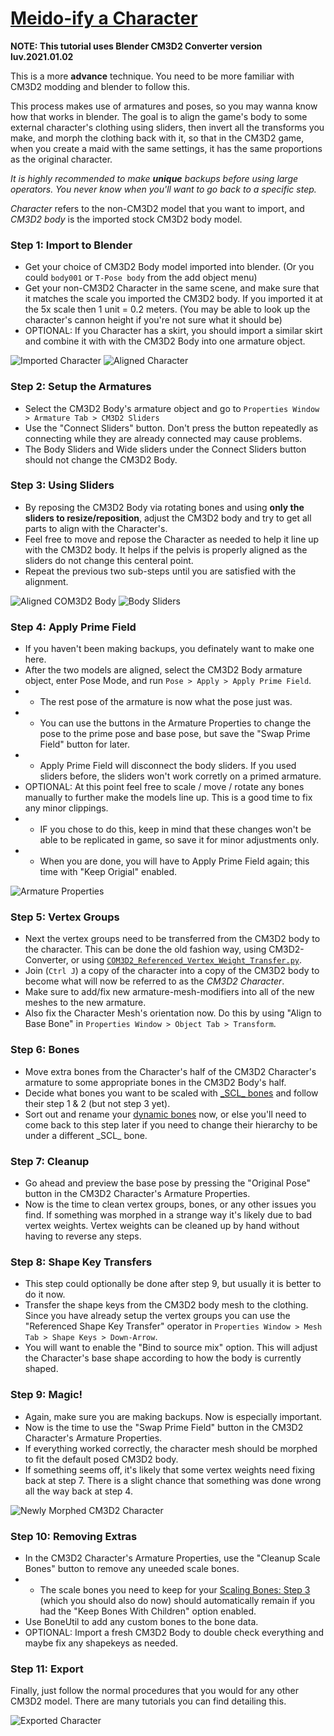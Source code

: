 # [Meido-ify a Character](https://github.com/luvoid/COM3D2-All-Bout-Bones/blob/main/wiki/Meidoify-a-Character.md)

**NOTE: This tutorial uses Blender CM3D2 Converter version __luv.2021.01.02__**

This is a more **advance** technique. You need to be more familiar with CM3D2 modding and blender to follow this.

This process makes use of armatures and poses, so you may wanna know how that works in blender. The goal is to align the game's body to some external character's clothing using sliders, then invert all the transforms you make, and morph the clothing back with it, so that in the CM3D2 game, when you create a maid with the same settings, it has the same proportions as the original character.

_It is highly recommended to make **unique** backups before using large operators. You never know when you'll want to go back to a specific step._

_Character_ refers to the non-CM3D2 model that you want to import, and _CM3D2 body_ is the imported stock CM3D2 body model. 

### Step 1: Import to Blender
* Get your choice of CM3D2 Body model imported into blender. (Or you could `body001` or `T-Pose body` from the add object menu) 
* Get your non-CM3D2 Character in the same scene, and make sure that it matches the scale you imported the CM3D2 body. If you imported it at the 5x scale then 1 unit = 0.2 meters. (You may be able to look up the character's cannon height if you're not sure what it should be)
* OPTIONAL: If you Character has a skirt, you should import a similar skirt and combine it with with the CM3D2 Body into one armature object. 

![Imported Character](pictures/Import.png)
![Aligned Character](pictures/MotorCyclePose.png)

### Step 2: Setup the Armatures
* Select the CM3D2 Body's armature object and go to `Properties Window > Armature Tab > CM3D2 Sliders`
* Use the "Connect Sliders" button. Don't press the button repeatedly as connecting while they are already connected may cause problems.
* The Body Sliders and Wide sliders under the Connect Sliders button should not change the CM3D2 Body.

### Step 3: Using Sliders
* By reposing the CM3D2 Body via rotating bones and using **only the sliders to resize/reposition**, adjust the CM3D2 body and try to get all parts to align with the Character's.
* Feel free to move and repose the Character as needed to help it line up with the CM3D2 body. It helps if the pelvis is properly aligned as the sliders do not change this centeral point.
* Repeat the previous two sub-steps until you are satisfied with the alignment.

![Aligned COM3D2 Body](pictures/MotorCyclePoseAlign.png)
![Body Sliders](pictures/BodySliders.png)

### Step 4: Apply Prime Field
* If you haven't been making backups, you definately want to make one here.
* After the two models are aligned, select the CM3D2 Body armature object, enter Pose Mode, and run `Pose > Apply > Apply Prime Field`.
* * The rest pose of the armature is now what the pose just was.
* * You can use the buttons in the Armature Properties to change the pose to the prime pose and base pose, but save the "Swap Prime Field" button for later.
* * Apply Prime Field will disconnect the body sliders. If you used sliders before, the sliders won't work corretly on a primed armature.
* OPTIONAL: At this point feel free to scale / move / rotate any bones manually to further make the models line up. This is a good time to fix any minor clippings.
* * IF you chose to do this, keep in mind that these changes won't be able to be replicated in game, so save it for minor adjustments only.
* * When you are done, you will have to Apply Prime Field again; this time with "Keep Origial" enabled.

![Armature Properties](pictures/ArmatureProperties.png)

### Step 5: Vertex Groups
* Next the vertex groups need to be transferred from the CM3D2 body to the character. This can be done the old fashion way, using CM3D2-Converter, or using [`COM3D2_Referenced_Vertex_Weight_Transfer.py`](../scripts/COM3D2_Referenced_Vertex_Weight_Transfer.py).
* Join (`Ctrl J`) a copy of the character into a copy of the CM3D2 body to become what will now be referred to as the _CM3D2 Character_. 
* Make sure to add/fix new armature-mesh-modifiers into all of the new meshes to the new armature.
* Also fix the Character Mesh's orientation now. Do this by using "Align to Base Bone" in `Properties Window > Object Tab > Transform`.

### Step 6: Bones
* Move extra bones from the Character's half of the CM3D2 Character's armature to some appropriate bones in the CM3D2 Body's half.
* Decide what bones you want to be scaled with [\_SCL_ bones](Scaling-Bones.md) and follow their step 1 & 2 (but not step 3 yet).
* Sort out and rename your [dynamic bones](Dynamic-Bones.md) now, or else you'll need to come back to this step later if you need to change their hierarchy to be under a different \_SCL_ bone.

### Step 7: Cleanup
* Go ahead and preview the base pose by pressing the "Original Pose" button in the CM3D2 Character's Armature Properties.
* Now is the time to clean vertex groups, bones, or any other issues you find. If something was morphed in a strange way it's likely due to bad vertex weights. Vertex weights can be cleaned up by hand without having to reverse any steps.

### Step 8: Shape Key Transfers
* This step could optionally be done after step 9, but usually it is better to do it now.
* Transfer the shape keys from the CM3D2 body mesh to the clothing. Since you have already setup the vertex groups you can use the "Referenced Shape Key Transfer" operator in `Properties Window > Mesh Tab > Shape Keys > Down-Arrow`.
* You will want to enable the "Bind to source mix" option. This will adjust the Character's base shape according to how the body is currently shaped.

### Step 9: Magic!
* Again, make sure you are making backups. Now is especially important.
* Now is the time to use the "Swap Prime Field" button in the CM3D2 Character's Armature Properties.
* If everything worked correctly, the character mesh should be morphed to fit the default posed CM3D2 body.
* If something seems off, it's likely that some vertex weights need fixing back at step 7. There is a slight chance that something was done wrong all the way back at step 4.

![Newly Morphed CM3D2 Character](pictures/InverseMorphed.png)


### Step 10: Removing Extras
* In the CM3D2 Character's Armature Properties, use the "Cleanup Scale Bones" button to remove any uneeded scale bones.
* * The scale bones you need to keep for your [Scaling Bones: Step 3](Scaling-Bones.md#step-3-edit-the-bone-data) (which you should also do now) should automatically remain if you had the "Keep Bones With Children" option enabled. 
* Use BoneUtil to add any custom bones to the bone data.
* OPTIONAL: Import a fresh CM3D2 Body to double check everything and maybe fix any shapekeys as needed.

### Step 11: Export
Finally, just follow the normal procedures that you would for any other CM3D2 model. There are many tutorials you can find detailing this.

![Exported Character](pictures/MeidoifyExport.png)
